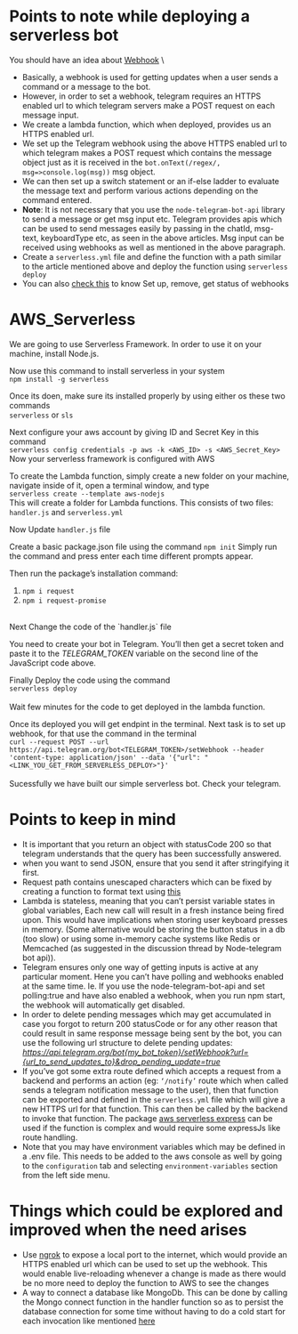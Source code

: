 # Points to note while deploying a serverless bot
You should have an idea about [Webhook](https://core.telegram.org/bots/webhooks) \
  * Basically, a webhook is used for getting updates when a user sends a command or a message to the bot.
  * However, in order to set a webhook, telegram requires an HTTPS enabled url to which telegram servers make a POST request on each message input. 
  * We create a lambda function, which when deployed, provides us an HTTPS enabled url. 
  * We set up the Telegram webhook using the above HTTPS enabled url to which telegram makes a POST request which contains the message object just as it is received in the `bot.onText(/regex/, msg=>console.log(msg))` msg object.
  * We can then set up a switch statement or an if-else ladder to evaluate the message text and perform various actions depending on the command entered.
  * **Note**: It is not necessary that you use the `node-telegram-bot-api` library to send a message or get msg input etc. Telegram provides apis which can be used to send messages easily by passing in the chatId, msg-text, keyboardType etc, as seen in the above articles. Msg input can be received using webhooks as well as mentioned in the above paragraph.
  * Create a `serverless.yml` file and define the function with a path similar to the article mentioned above and deploy the function using `serverless deploy`
  * You can also [check this](https://xabaras.medium.com/setting-your-telegram-bot-webhook-the-easy-way-c7577b2d6f72) to know Set up, remove, get status of webhooks


# AWS_Serverless

We are going to use Serverless Framework. In order to use it on your machine, install Node.js. <br>

Now use this command to install serverless in your system <br> `npm install -g serverless`

Once its doen, make sure its installed properly by using either os these two commands <br>`serverless` or `sls`

Next configure your aws account by giving ID and Secret Key in this command <br>
`serverless config credentials -p aws -k <AWS_ID> -s <AWS_Secret_Key>` 
Now your serverless framework is configured with AWS

To create the Lambda function, simply create a new folder on your machine, navigate inside of it, open a terminal window, and type <br>
`serverless create --template aws-nodejs`
<br>
This will create a folder for Lambda functions. This consists of two files: `handler.js` and `serverless.yml` <br>

Now Update `handler.js` file <br>

Create a basic package.json file using the command `npm init` Simply run the command and press enter each time different prompts appear. <br>

Then run the package’s installation command:
  1. `npm i request`
  2. `npm i request-promise`
<br>
Next Change the code of the `handler.js` file <br>

You need to create your bot in Telegram. You’ll then get a secret token and paste it to the *TELEGRAM_TOKEN* variable on the second line of the JavaScript code above. <br>

Finally Deploy the code using the command <br>
`serverless deploy` 
<br>
<br>
Wait few minutes for the code to get deployed in the lambda function. <br>

Once its deployed you will get endpint in the terminal. Next task is to set up webhook, for that use the command in the terminal <br>
`curl --request POST --url https://api.telegram.org/bot<TELEGRAM_TOKEN>/setWebhook --header 'content-type: application/json' --data '{"url": "<LINK_YOU_GET_FROM_SERVERLESS_DEPLOY>"}'`
<br>
<br>
Sucessfully we have built our simple serverless bot. Check your telegram.

# Points to keep in mind
  * It is important that you return an object with statusCode 200 so that telegram understands that the query has been successfully answered. 
  * when you want to send JSON, ensure that you send it after stringifying it first.
  * Request path contains unescaped characters which can be fixed by creating a function to format text using [this](https://stackoverflow.com/questions/31024779/typeerror-request-path-contains-unescaped-characters-how-can-i-fix-this/62437210#62437210)
  * Lambda is stateless, meaning that you can’t persist variable states in global variables, Each new call will result in a fresh instance being fired upon. This would have implications when storing user keyboard presses in memory. (Some alternative would be storing the button status in a db (too slow) or using some in-memory cache systems like Redis or Memcached (as suggested in the discussion thread by Node-telegram bot api)).
  * Telegram ensures only one way of getting inputs is active at any particular moment. Hene you can’t have polling and webhooks enabled at the same time. Ie. If you use the node-telegram-bot-api and set polling:true and have also enabled a webhook, when you run npm start, the webhook will automatically get disabled. 
  * In order to delete pending messages which may get accumulated in case you forgot to return 200 statusCode or for any other reason that could result in same response message being sent by the bot, you can use the following url structure to delete pending updates: *https://api.telegram.org/bot{my_bot_token}/setWebhook?url={url_to_send_updates_to}&drop_pending_update=true*
  * If you’ve got some extra route defined which accepts a request from a backend and performs an action (eg: `‘/notify’` route which when called sends a telegram notification message to the user), then that function can be exported and defined in the `serverless.yml` file which will give a new HTTPS url for that function. This can then be called by the backend to invoke that function. The package [aws serverless express](https://github.com/vendia/serverless-express) can be used if the function is complex and would require some expressJs like route handling.
  * Note that you may have environment variables which may be defined in a .env file. This needs to be added to the aws console as well by going to the `configuration` tab and selecting `environment-variables` section from the left side menu.

  # Things which could be explored and improved when the need arises
  * Use [ngrok](https://ngrok.com/) to expose a local port to the internet, which would provide an HTTPS enabled url which can be used to set up the webhook. This would enable live-reloading whenever a change is made as there would be no more need to deploy the function to AWS to see the changes
  * A way to connect a database like MongoDb.  This can be done by calling the Mongo connect function in the handler function so as to persist the database connection for some time without having to do a cold start for each invocation like mentioned [here](https://github.com/vendia/serverless-express#async-setup-lambda-handler)